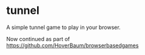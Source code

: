 tunnel
======

A simple tunnel game to play in your browser.

Now continued as part of https://github.com/HoverBaum/browserbasedgames
